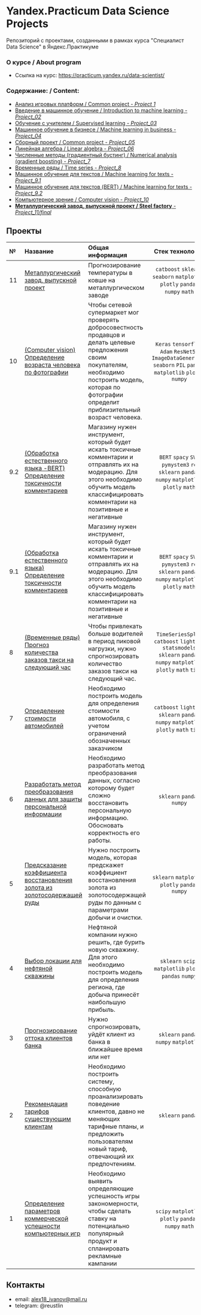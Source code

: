 # Yandex.Praсtiсum Data Science Projects
Репозиторий с проектами, созданными в рамках курса "Специалист Data Science" в Яндекс.Практикуме

### О курсе / About program

- Ссылка на курс: https://practicum.yandex.ru/data-scientist/

### Содержание: / Content:

  - [Анализ игровых платформ / Common project - *Project 1*](https://github.com/Reustlin/Yandex.Practicum-Data-Science/tree/main/Project%201%20-%20Games%20platforms)
  - [Введение в машинное обучение / Introduction to machine learning  - *Project_02*](https://github.com/Reustlin/Yandex.Practicum-Data-Science/tree/main/Project%202-%20Vvedenie%20v%20ML)
  - [Обучение с учителем / Supervised learning  - *Project_03*](https://github.com/Reustlin/Yandex.Practicum-Data-Science/tree/main/Project%203%20-%20Education%20with%20Teacher)
  - [Машинное обучение в бизнесе / Machine learning in business  - *Project_04*](https://github.com/Reustlin/Yandex.Practicum-Data-Science/tree/main/Project%204%20-%20ML%20in%20business)
  - [Сборный проект / Common project  - *Project_05*](https://github.com/Reustlin/Yandex.Practicum-Data-Science/tree/main/Project%205%20-%20Gold%20recovery)
  - [Линейная алгебра / Linear algebra  - *Project_06*](https://github.com/Reustlin/Yandex.Practicum-Data-Science/tree/main/Project%206%20-%20liner%20algebra)
  - [Численные методы (градиентный бустинг) / Numerical analysis (gradient boosting)  - *Project_7*](https://github.com/Reustlin/Yandex.Practicum-Data-Science/tree/main/Project%207%20-%20Car%20Price)
  - [Временные ряды / Time series  - *Project_8*](https://github.com/Reustlin/Yandex.Practicum-Data-Science/tree/main/Project%208%20-%20time%20series%20(taxi%20orders))
  - [Машинное обучение для текстов / Machine learning for texts  - *Project_9.1*](https://github.com/Reustlin/Yandex.Practicum-Data-Science/tree/main/Project%209.1%20-%20NLP%20Toxic%20text)
  - [Машинное обучение для текстов (BERT) / Machine learning for texts  - *Project_9.2*](https://github.com/Reustlin/Yandex.Practicum-Data-Science/tree/main/Project%209.2%20-%20NLP%20Toxic%20text%20with%20BERT)
  - [Компьютерное зрение / Computer vision  - *Project_10*](https://github.com/Reustlin/Yandex.Practicum-Data-Science/tree/main/Project%2010%20-%20Computer%20vision)
  - [**Металлургический завод, выпускной проект / Steel factory**  - *Project_11/final*](https://github.com/Reustlin/Yandex.Practicum-Data-Science/tree/main/Project%2011%20-%20Steel%20factory%20(final%20project))


## Проекты

|№| Название | Общая информация | Стек технологий |
|:---|:-------------------|:----------------------------------------------------------|:-----------:|
|11  |[Металлургический завод, выпускной проект](https://github.com/Reustlin/Yandex.Practicum-Data-Science/tree/main/Project%2011%20-%20Steel%20factory%20(final%20project))|Прогнозирование температуры в ковше на металлургическом заводе|`catboost` `sklearn` `seaborn` `matplotlib` `plotly` `pandas` `numpy` `math`|
|10  |[(Computer vision) Определение возраста человека по фотографии](https://github.com/Reustlin/Yandex.Practicum-Data-Science/tree/main/Project%2010%20-%20Computer%20vision)|Чтобы сетевой супермаркет мог проверять добросовестность продавцов и делать целевые предложения своим покупателям, необходимо построить модель, которая по фотографии определит приблизительный возраст человека.|`Keras` `tensorflow` `Adam` `ResNet50` `ImageDataGenerator` `seaborn` `PIL` `pandas` `matplotlib` `plotly` `numpy`|
|9.2  |[(Обработка естественного языка -BERT) Определение токсичности комментариев](https://github.com/Reustlin/Yandex.Practicum-Data-Science/tree/main/Project%209.2%20-%20NLP%20Toxic%20text%20with%20BERT)|Магазину нужен инструмент, который будет искать токсичные комментарии и отправлять их на модерацию. Для этого необходимо обучить модель классифицировать комментарии на позитивные и негативные|`BERT` `spacy` `SVC` `pymystem3` `re` `sklearn` `pandas` `numpy` `matplotlib` `plotly` `math`|
|9.1  |[(Обработка естественного языка) Определение токсичности комментариев](https://github.com/Reustlin/Yandex.Practicum-Data-Science/tree/main/Project%209.1%20-%20NLP%20Toxic%20text)|Магазину нужен инструмент, который будет искать токсичные комментарии и отправлять их на модерацию. Для этого необходимо обучить модель классифицировать комментарии на позитивные и негативные|`BERT` `spacy` `SVC` `pymystem3` `re` `sklearn` `pandas` `numpy` `matplotlib` `plotly` `math`|
|8  |[(Временные ряды) Прогноз количества заказов такси на следующий час](https://github.com/Reustlin/Yandex.Practicum-Data-Science/tree/main/Project%208%20-%20time%20series%20(taxi%20orders))|Чтобы привлекать больше водителей в период пиковой нагрузки, нужно спрогнозировать количество заказов такси на следующий час.|`TimeSeriesSplit` `catboost` `lightgbm` `statsmodels` `sklearn` `pandas` `numpy` `matplotlib` `plotly` `math` `time`|
|7  |[Определение стоимости автомобилей](https://github.com/Reustlin/Yandex.Practicum-Data-Science/tree/main/Project%207%20-%20Car%20Price)|Необходимо построить модель для определения стоимости автомобиля, с учетом ограничений обозначенных заказчиком|`catboost` `lightgbm` `sklearn` `pandas` `numpy` `matplotlib` `plotly` `math` `time`|
|6  |[Разработать метод преобразования данных для защиты персональной информации](https://github.com/Reustlin/Yandex.Practicum-Data-Science/tree/main/Project%206%20-%20liner%20algebra)|Необходимо разработать метод преобразования данных, согласно которому будет сложно восстановить персональную информацию. Обосновать корректность его работы.|`sklearn` `pandas` `numpy` |
|5   |[Предсказание коэффициента восстановления золота из золотосодержащей руды](https://github.com/Reustlin/Yandex.Practicum-Data-Science/tree/main/Project%205%20-%20Gold%20recovery)|Нужно построить модель, которая предскажет коэффициент восстановления золота из золотосодержащей руды по данным с параметрами добычи и очистки.|`sklearn` `matplotlib` `plotly` `pandas` `numpy`|
|4   |[Выбор локации для нефтяной скважины](https://github.com/Reustlin/Yandex.Practicum-Data-Science/tree/main/Project%204%20-%20ML%20in%20business)|Нефтяной компании нужно решить, где бурить новую скважину. Для этого необходимо построить модель для определения региона, где добыча принесёт наибольшую прибыль.|`sklearn` `scipy` `matplotlib` `plotly` `pandas` `numpy`|
|3   |[Прогнозирование оттока клиентов банка](https://github.com/Reustlin/Yandex.Practicum-Data-Science/tree/main/Project%203%20-%20Education%20with%20Teacher)|Нужно спрогнозировать, уйдёт клиент из банка в ближайшее время или нет|`sklearn` `pandas` `numpy` `matplotlib`|
|2   |[Рекомендация тарифов существующим клиентам](https://github.com/Reustlin/Yandex.Practicum-Data-Science/tree/main/Project%202-%20Vvedenie%20v%20ML)|Необходимо построить систему, способную проанализировать поведение клиентов, давно не меняющих тарифные планы, и предложить пользователям новый тариф, отвечающий их предпочтениям.|`sklearn` `pandas`|
|1   |[Определение параметров коммерческой успешности компьютерных игр](https://github.com/Reustlin/Yandex.Practicum-Data-Science/tree/main/Project%201%20-%20Games%20platforms)|Необходимо выявить определяющие успешность игры закономерности, чтобы сделать ставку на потенциально популярный продукт и спланировать рекламные кампании|`scipy` `matplotlib` `plotly` `pandas` `numpy` `math`|


## Контакты

- email: alex18_ivanov@mail.ru 
- telegram: @reustlin



